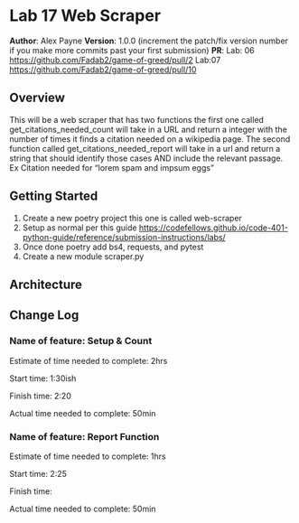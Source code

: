 # Lab 17 Web Scraper

**Author**: Alex Payne
**Version**: 1.0.0 (increment the patch/fix version number if you make more commits past your first submission)
**PR**: Lab: 06 https://github.com/Fadab2/game-of-greed/pull/2 Lab:07 https://github.com/Fadab2/game-of-greed/pull/10

## Overview
This will be a web scraper that has two functions the first one called get_citations_needed_count will take in a URL and return a integer with the number of times it finds a citation needed on a wikipedia page. The second function called get_citations_needed_report will take in a url and return a string that should identify those cases AND include the relevant passage. Ex Citation needed for “lorem spam and impsum eggs”

## Getting Started
1. Create a new poetry project this one is called web-scraper
2. Setup as normal per this guide https://codefellows.github.io/code-401-python-guide/reference/submission-instructions/labs/
3. Once done poetry add bs4, requests, and pytest
4. Create a new module scraper.py

## Architecture

## Change Log
### Name of feature: Setup & Count 

Estimate of time needed to complete: 2hrs

Start time: 1:30ish

Finish time: 2:20

Actual time needed to complete: 50min

### Name of feature: Report Function
Estimate of time needed to complete: 1hrs

Start time: 2:25

Finish time: 

Actual time needed to complete: 50min


